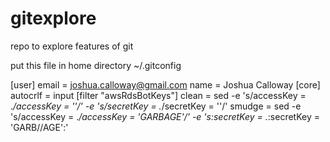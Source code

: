 # gitexplore
repo to explore features of git


put this file in home directory
~/.gitconfig

[user]
        email = joshua.calloway@gmail.com
        name = Joshua Calloway
[core]
        autocrlf = input
[filter "awsRdsBotKeys"]
        clean = sed -e 's/accessKey = .*/accessKey = ''/' -e 's/secretKey = .*/secretKey = ''/'
        smudge = sed -e 's/accessKey = .*/accessKey = 'GARBAGE'/' -e 's:secretKey = .*:secretKey = 'GARB//AGE':'
